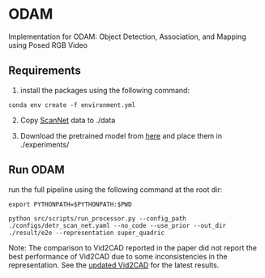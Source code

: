 # ODAM

Implementation for ODAM: Object Detection, Association, and Mapping using Posed RGB Video

## Requirements

1. install the packages using the following command:

`conda env create -f environment.yml`

2. Copy [ScanNet](http://www.scan-net.org/) data to ./data

3. Download the pretrained model from [here](https://drive.google.com/drive/folders/13tpl9j0TGuJjXBCmsyLqHWBque27n-xv?usp=sharing) and place them in ./experiments/

## Run ODAM

run the full pipeline using the following command at the root dir:

`export PYTHONPATH=$PYTHONPATH:$PWD`

`python src/scripts/run_processor.py --config_path ./configs/detr_scan_net.yaml --no_code --use_prior --out_dir ./result/e2e --representation super_quadric`


Note: The comparison to Vid2CAD reported in the paper did not report the best performance of Vid2CAD due to some inconsistencies in the representation. See the [updated Vid2CAD](https://arxiv.org/pdf/2012.04641.pdf) for the latest results.
